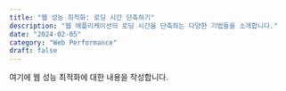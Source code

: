 ```yaml
---
title: "웹 성능 최적화: 로딩 시간 단축하기"
description: "웹 애플리케이션의 로딩 시간을 단축하는 다양한 기법들을 소개합니다."
date: "2024-02-05"
category: "Web Performance"
draft: false
---
```


여기에 웹 성능 최적화에 대한 내용을 작성합니다.

